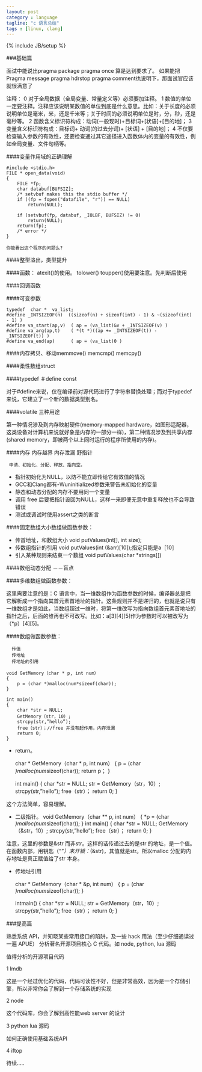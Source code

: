 ```yaml
---
layout: post
category : language
tagline: "c 语言总结"
tags : [linux, clang]
---
```

{% include JB/setup %}

###基础篇

面试中能说出pragma  package  pragma  once  算是达到要求了。
如果能把Pragma  message   pragma  hdrstop  pragma  comment也说明下，那面试官应该就很满意了

注释：
0 对于全局数据（全局变量、常量定义等）必须要加注释。
1 数值的单位一定要注释。注释应该说明某数值的单位到底是什么意思。比如：关于长度的必须说明单位是毫米，米，还是千米等；关于时间的必须说明单位是时，分，秒，还是毫秒等。
2 函数含义标识符构成：动词(一般现时)+目标词+[状语]+[目的地]；
3 变量含义标识符构成：目标词+ 动词(的过去分词)+ [状语] + [目的地]；
4 不仅要检查输入参数的有效性，还要检查通过其它途径进入函数体内的变量的有效性，例如全局变量、文件句柄等。

####变量作用域的正确理解

    #include <stdio.h>
    FILE * open_data(void)
    {
        FILE *fp;
        char databuf[BUFSIZ];
        /* setvbuf makes this the stdio buffer */
        if ((fp = fopen("datafile", "r")) == NULL)
            return(NULL);

        if (setvbuf(fp, databuf, _IOLBF, BUFSIZ) != 0)
            return(NULL);
        return(fp);
        /* error */
    }

    你能看出这个程序的问题么?

####整型溢出，类型提升

####函数：
    atexit()的使用。
    tolower()  toupper()使用要注意。先判断后使用

####回调函数

####可变参数

    typedef  char *  va_list;
    #define _INTSIZEOF(n)  ((sizeof(n) + sizeof(int) - 1) & ~(sizeof(int) - 1) )
    #define va_start(ap,v)  ( ap = (va_list)&v + _INTSIZEOF(v) )
    #define va_arg(ap,t)    ( *(t *)((ap += _INTSIZEOF(t)) - _INTSIZEOF(t)) )
    #define va_end(ap)      ( ap = (va_list)0 )

####内存拷贝、移动memmove() memcmp()   memcpy()

####柔性数组struct

####typedef   ＃define   const

对于#define来说，仅在编译前对源代码进行了字符串替换处理；而对于typedef来说，它建立了一个新的数据类型别名。

####volatile 三种用途

第一种情况涉及到内存映射硬件(memory-mapped hardware，如图形适配器，这类设备对计算机来说就好象是内存的一部分一样)，第二种情况涉及到共享内存(shared memory，即被两个以上同时运行的程序所使用的内存)。

####内存   内存越界  内存泄漏  野指针

     申请、初始化、分配、释放、指向空。

* 指针初始化为NULL，以防不能立即传给它有效值的情况
* GCC和Clang都有-Wuninitialized参数来警告未初始化的变量
* 静态和动态分配的内存不要用同一个变量
* 调用 free 后要把指针设回为NULL，这样一来即便无意中重复释放也不会导致错误
* 测试或调试时使用assert之类的断言

####固定数组大小数组做函数参数：

* 传首地址，和数组大小    void putValues(int[], int size);
* 传数组指针的引用   void putValues(int (&arr)[10]);指定只能是a［10］
* 引入某种规则来结束一个数组   void putValues(char *strings[])

####数组动态分配 －－盲点

####多维数组做函数参数：

这里需要注意的是：C 语言中，当一维数组作为函数参数的时候，编译器总是把它解析成一个指向其首元素首地址的指针。这条规则并不是递归的，也就是说只有一维数组才是如此，当数组超过一维时，将第一维改写为指向数组首元素首地址的指针之后，后面的维再也不可改写。比如：a[3][4][5]作为参数时可以被改写为（*p）[4][5]。

####数组做函数参数：

      传值
      传地址
      传地址的引用

    void GetMemory（char * p, int num）
    {
        p = (char *)malloc(num*sizeof(char));
    }

    int main()
    {
        char *str = NULL;
        GetMemory（str，10）;
        strcpy(str,”hello”);
        free（str）；//free 并没有起作用，内存泄漏
        return 0;
    }

* return。

    char * GetMemory（char * p, int num）
    {
        p = (char *)malloc(num*sizeof(char));
        return p；
    }

    int main()
    {
        char *str = NULL;
        str = GetMemory（str，10）;
        strcpy(str,”hello”);
        free（str）；
        return 0;
    }

这个方法简单，容易理解。

* 二级指针。
    void GetMemory（char ** p, int num）
    {
        *p = (char *)malloc(num*sizeof(char));
    }
    int main()
    {
        char *str = NULL;
        GetMemory（&str，10）;
        strcpy(str,”hello”);
        free（str）；
        return 0;
    }

注意，这里的参数是&str 而非str。这样的话传递过去的是str 的地址，是一个值。
在函数内部，用钥匙（“*”）来开锁：*(&str)，其值就是str。所以malloc 分配的内存地址是真正赋值给了str 本身。

* 传地址引用

    char * GetMemory（char * &p, int num）
    {
        p = (char *)malloc(num*sizeof(char));
    }

    intmain()
    {
        char *str = NULL;
        str = GetMemory（str，10）;
        strcpy(str,”hello”);
        free（str）；
        return 0;
    }

###提高篇

熟悉系统 API，并知晓某些常用接口的陷阱，及一些 hack 用法（至少仔细通读过一遍 APUE）
分析著名开源项目核心 C 代码。如 node, python, lua 源码

值得分析的开源项目代码

1 lmdb

这是一个经过优化的代码，代码可读性不好，但是非常高效，因为是一个存储引擎，所以非常你会了解到一个存储系统的实现

2 node

这个代码库，你会了解到高性能web server 的设计

3 python lua 源码

如何正确使用基础系统API

4 iftop

待续.....
